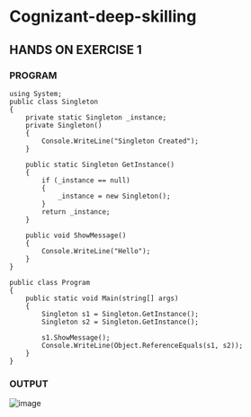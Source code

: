 # Cognizant-deep-skilling
## HANDS ON EXERCISE 1
### PROGRAM
```
using System;
public class Singleton
{
    private static Singleton _instance;
    private Singleton()
    {
        Console.WriteLine("Singleton Created");
    }

    public static Singleton GetInstance()
    {
        if (_instance == null)
        {
            _instance = new Singleton();
        }
        return _instance;
    }

    public void ShowMessage()
    {
        Console.WriteLine("Hello");
    }
}

public class Program
{
    public static void Main(string[] args)
    {
        Singleton s1 = Singleton.GetInstance();
        Singleton s2 = Singleton.GetInstance();

        s1.ShowMessage();
        Console.WriteLine(Object.ReferenceEquals(s1, s2));
    }
}
```
### OUTPUT
![image](https://github.com/user-attachments/assets/b9b10e9c-7031-40de-9eab-b071919d9e6a)



